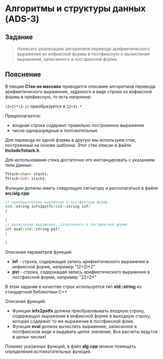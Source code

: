 # Алгоритмы и структуры данных (ADS-3)

## Задание

> Написать реализацию алгоритмов перевода арифметического выражения из инфиксной формы в постфиксную и вычисления выражения, записанного в постфиксной форме.

## Пояснение

В лекции **Стек на массиве** приводится описание алгоритмов перевода арифметического выражения, заданного в виде строки из инфиксной формы в префиксную, то есть например:

`(2+2)*(3-1)` преобразуется в `22+31-*`

Предполагается:

- входная строка содержит правильно построенное выражение
- числа одноразрядные и положительные

Для перевода из одной формы в другую мы используем стек, построенный на основе шаблона. Этот стек описан в файле **include/tstack.h**.

Для использования стека достаточно его инстанцировать с указанием типа данных:

```C++
TStack<char> stack1;
TStack<int> stack2;
```

Функции должны иметь следующую сигнатуру и располагаться в файле **src/alg.cpp**:


```C++
// преобразование выражение в постфиксную форму
std::string infx2pstfx(std::string inf)
{

}
// вычисление выражения, записанного в постфиксной форме
int eval(std::string pst)
{

}

```
Описания параметров функций:

- **inf** - строка, содержащая запись арифметического выражения в инфиксной форме, например "(2+2)*2"
- **pst** - строка, содержащая запись арифметического выражения в постфиксной форме, например "22+2*"

В этом задании в качестве строк используется тип **std::string** из стандартной библиотеки С++

Описания функций:

- Функция **infx2pstfx** должна преобразовывать входную строку, содержащую выражение в инфиксной форме в выходную строку, которая содержит то же выражение в постфиксной фоме.
- Функция **eval** должна вычислять выражение, записанное в постфиксном виде и выдавать целое значение. Все расчеты ведутся в целых числах!

Помимо указанных функций, в файл **alg.cpp** можно помещать определения вспомогательных функций.

